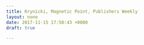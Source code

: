 ```yaml
---
title: Krynicki, Magnetic Point, Publishers Weekly
layout: none
date: 2017-11-15 17:50:43 +0000
draft: true

---
```

